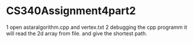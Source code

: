 # CS340Assignment4part2
1 open astaralgorithm.cpp and vertex.txt
2 debugging the cpp programm it will read the 2d array from file. and give the shortest path.
